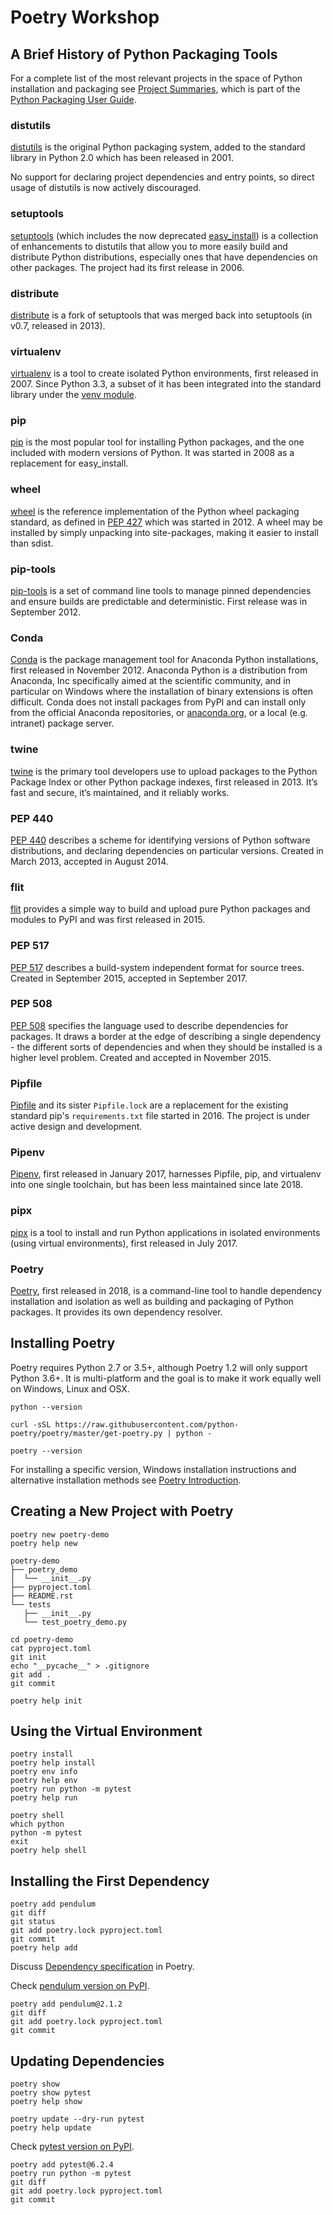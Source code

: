 # Poetry Workshop

## A Brief History of Python Packaging Tools

For a complete list of the most relevant projects in the space of Python installation and packaging see [Project Summaries](https://packaging.python.org/key_projects/), which is part of the [Python Packaging User Guide](https://packaging.python.org/).

### distutils

[distutils](https://docs.python.org/3/library/distutils.html#module-distutils) is the original Python packaging system, added to the standard library in Python 2.0 which has been released in 2001.

No support for declaring project dependencies and entry points, so direct usage of distutils is now actively discouraged.

### setuptools

[setuptools](https://pypi.org/project/setuptools) (which includes the now deprecated [easy_install](https://setuptools.readthedocs.io/en/latest/deprecated/easy_install.html)) is a collection of enhancements to distutils that allow you to more easily build and distribute Python distributions, especially ones that have dependencies on other packages. The project had its first release in 2006.

### distribute

[distribute](https://pypi.org/project/distribute) is a fork of setuptools that was merged back into setuptools (in v0.7, released in 2013).

### virtualenv

[virtualenv](https://pypi.org/project/virtualenv/) is a tool to create isolated Python environments, first released in 2007. Since Python 3.3, a subset of it has been integrated into the standard library under the [venv module](https://docs.python.org/3/library/venv.html).

### pip

[pip](https://pypi.org/project/pip/) is the most popular tool for installing Python packages, and the one included with modern versions of Python. It was started in 2008 as a replacement for easy_install.

### wheel

[wheel](https://pypi.org/project/wheel) is the reference implementation of the Python wheel packaging standard, as defined in [PEP 427](https://www.python.org/dev/peps/pep-0427/) which was started in 2012. A wheel may be installed by simply unpacking into site-packages, making it easier to install than sdist.

### pip-tools

[pip-tools](https://pypi.org/project/pip-tools/) is a set of command line tools to manage pinned dependencies and ensure builds are predictable and deterministic. First release was in September 2012.

### Conda

[Conda](https://conda.io/) is the package management tool for Anaconda Python installations, first released in November 2012. Anaconda Python is a distribution from Anaconda, Inc specifically aimed at the scientific community, and in particular on Windows where the installation of binary extensions is often difficult. Conda does not install packages from PyPI and can install only from the official Anaconda repositories, or [anaconda.org](https://anaconda.org/), or a local (e.g. intranet) package server.

### twine

[twine](https://pypi.org/project/twine) is the primary tool developers use to upload packages to the Python Package Index or other Python package indexes, first released in 2013. It’s fast and secure, it’s maintained, and it reliably works.

### PEP 440

[PEP 440](https://www.python.org/dev/peps/pep-0440/) describes a scheme for identifying versions of Python software distributions, and declaring dependencies on particular versions. Created in March 2013, accepted in August 2014.

### flit

[flit](https://pypi.org/project/flit) provides a simple way to build and upload pure Python packages and modules to PyPI and was first released in 2015.

### PEP 517

[PEP 517](https://www.python.org/dev/peps/pep-0517/) describes a build-system independent format for source trees. Created in September 2015, accepted in September 2017.

### PEP 508

[PEP 508](https://www.python.org/dev/peps/pep-0508/) specifies the language used to describe dependencies for packages. It draws a border at the edge of describing a single dependency - the different sorts of dependencies and when they should be installed is a higher level problem. Created and accepted in November 2015.

### Pipfile

[Pipfile](https://github.com/pypa/pipfile) and its sister `Pipfile.lock` are a replacement for the existing standard pip's `requirements.txt` file started in 2016. The project is under active design and development.

### Pipenv

[Pipenv](https://pypi.org/project/pipenv), first released in January 2017, harnesses Pipfile, pip, and virtualenv into one single toolchain, but has been less maintained since late 2018.

### pipx

[pipx](https://pypi.org/project/pipx/) is a tool to install and run Python applications in isolated environments (using virtual environments), first released in July 2017.

### Poetry

[Poetry](https://python-poetry.org/), first released in 2018, is a command-line tool to handle dependency installation and isolation as well as building and packaging of Python packages. It provides its own dependency resolver.

## Installing Poetry

Poetry requires Python 2.7 or 3.5+, although Poetry 1.2 will only support Python 3.6+. It is multi-platform and the goal is to make it work equally well on Windows, Linux and OSX.

```console
python --version
```

```console
curl -sSL https://raw.githubusercontent.com/python-poetry/poetry/master/get-poetry.py | python -
```

```console
poetry --version
```

For installing a specific version, Windows installation instructions and alternative installation methods see [Poetry Introduction](https://python-poetry.org/docs/).

## Creating a New Project with Poetry

```console
poetry new poetry-demo
poetry help new
```

```console
poetry-demo
├── poetry_demo
│  └── __init__.py
├── pyproject.toml
├── README.rst
└── tests
   ├── __init__.py
   └── test_poetry_demo.py
```

```console
cd poetry-demo
cat pyproject.toml
git init
echo "__pycache__" > .gitignore
git add .
git commit
```

```console
poetry help init

```

## Using the Virtual Environment

```console
poetry install
poetry help install
poetry env info
poetry help env
poetry run python -m pytest
poetry help run
```

```console
poetry shell
which python
python -m pytest
exit
poetry help shell
```

## Installing the First Dependency

```console
poetry add pendulum
git diff
git status
git add poetry.lock pyproject.toml
git commit
poetry help add
```

Discuss [Dependency specification](https://python-poetry.org/docs/dependency-specification/) in Poetry.

Check [pendulum version on PyPI](https://pypi.org/project/pendulum/).

```console
poetry add pendulum@2.1.2
git diff
git add poetry.lock pyproject.toml
git commit
```

## Updating Dependencies

```console
poetry show
poetry show pytest
poetry help show
```

```console
poetry update --dry-run pytest
poetry help update
```

Check [pytest version on PyPI](https://pypi.org/project/pytest/).

```console
poetry add pytest@6.2.4
poetry run python -m pytest
git diff
git add poetry.lock pyproject.toml
git commit
```
